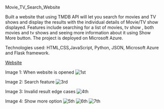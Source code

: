 Movie_TV_Search_Website

Built a website that using TMDB API will let you search for movies and TV shows and display the results with the individual details of Movie/TV show displayed. Features include searching for a list of movies, tv show , both movies and tv shows and seeing more information about it using Show More button. The project is deployed on Microsoft Azure.

Technologies used: HTML,CSS,JavaScript, Python, JSON, Microsoft Azure and Flask framework.

[Website](https://hw6hemanthmandapati.azurewebsites.net)

Image 1: When website is opened
![1st](https://user-images.githubusercontent.com/78030555/209449209-acc87e57-a5da-4ac1-bb5f-c037108f4c68.png)

Image 2: Search feature
![3rd](https://user-images.githubusercontent.com/78030555/209449248-a249231e-84d8-4660-89fd-4368eae4a913.png)

Image 3: Invalid result edge cases
![4th](https://user-images.githubusercontent.com/78030555/209449287-7eab8468-98ee-4077-a808-9f9acb1f6b5a.png)

Image 4: Show more option
![5th](https://user-images.githubusercontent.com/78030555/209449313-f1400f1a-235a-41ca-a62b-c811f4863a0c.png)
![6th](https://user-images.githubusercontent.com/78030555/209449329-a1a73137-a1dd-4740-9f2a-138808eb1173.png)
![7th](https://user-images.githubusercontent.com/78030555/209449338-83add0fe-f3d1-41d1-91e5-817248a605a5.png)
